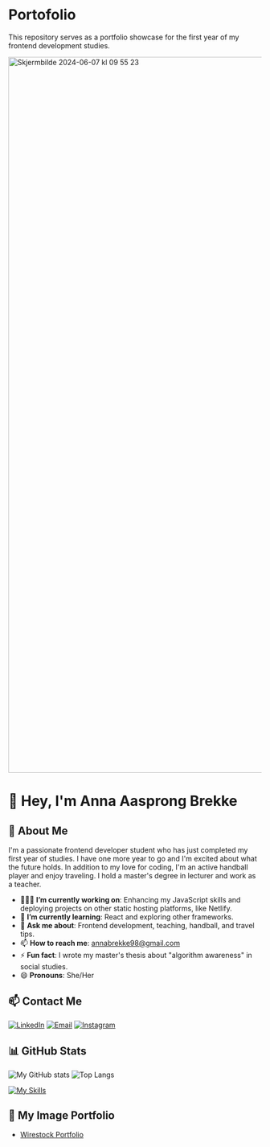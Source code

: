 # Portofolio

This repository serves as a portfolio showcase for the first year of my frontend development studies.

<img width="1424" alt="Skjermbilde 2024-06-07 kl  09 55 23" src="https://github.com/AnnaAaBrekke/portofolio/assets/143593909/e3b07cc7-6aff-4aa0-a544-3d92a177ece7">

# 👋 Hey, I'm Anna Aasprong Brekke

## 🌼 About Me

I'm a passionate frontend developer student who has just completed my first year of studies. I have one more year to go and I'm excited about what the future holds. In addition to my love for coding, I'm an active handball player and enjoy traveling. I hold a master's degree in lecturer and work as a teacher.

- 👩🏽‍💻 **I’m currently working on**: Enhancing my JavaScript skills and deploying projects on other static hosting platforms, like Netlify.
- 🌱 **I’m currently learning**: React and exploring other frameworks.
- 💬 **Ask me about**: Frontend development, teaching, handball, and travel tips.
- 📫 **How to reach me**: [annabrekke98@gmail.com](mailto:annabrekke98@gmail.com)
- ⚡ **Fun fact**: I wrote my master's thesis about "algorithm awareness" in social studies.
- 😄 **Pronouns**: She/Her

## 📫 Contact Me

[![LinkedIn](https://img.shields.io/badge/linkedin-%230077B5.svg?style=for-the-badge&logo=linkedin&logoColor=white)](https://www.linkedin.com/in/anna-aasprong-brekke-a571132b0/)
[![Email](https://img.shields.io/badge/email-%23D14836.svg?style=for-the-badge&logo=gmail&logoColor=white)](mailto:annabrekke98@gmail.com)
[![Instagram](https://img.shields.io/badge/instagram-%23E4405F.svg?style=for-the-badge&logo=instagram&logoColor=white)](https://www.instagram.com/annabrekke/)

## 📊 GitHub Stats

![My GitHub stats](https://github-readme-stats.vercel.app/api?username=AnnaAaBrekke&show_icons=true&theme=radical)
![Top Langs](https://github-readme-stats.vercel.app/api/top-langs/?username=AnnaAaBrekke&layout=compact&theme=radical)

[![My Skills](https://skillicons.dev/icons?i=js,html,css,discord,figma,netlify,github)](https://skillicons.dev)

## 📸 My Image Portfolio

- [Wirestock Portfolio](https://wirestock.io/annaaab)
